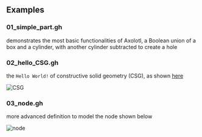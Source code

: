 ## Examples

### 01_simple_part.gh

demonstrates the most basic functionalities of Axolotl, a Boolean union of a box and a cylinder, with another cylinder subtracted to create a hole

### 02_hello_CSG.gh

the `Hello World!` of constructive solid geometry (CSG), as shown [here](https://en.wikipedia.org/wiki/Constructive_solid_geometry)

![CSG](https://upload.wikimedia.org/wikipedia/commons/8/8b/Csg_tree.png)

### 03_node.gh

more advanced definition to model the node shown below

![node](https://static.food4rhino.com/s3fs-public/users-files/worbit/app/bikenode_transp.png)
